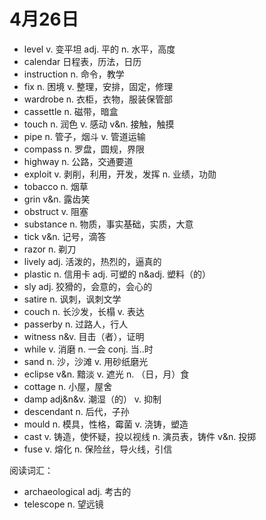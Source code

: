 # 4月26日

- level v. 变平坦 adj. 平的 n. 水平，高度
- calendar 日程表，历法，日历
- instruction n. 命令，教学
- fix n. 困境 v. 整理，安排，固定，修理
- wardrobe n. 衣柜，衣物，服装保管部
- cassettle n. 磁带，暗盒
- touch n. 润色 v. 感动 v&n. 接触，触摸
- pipe n. 管子，烟斗 v. 管道运输
- compass n. 罗盘，圆规，界限
- highway n. 公路，交通要道
- exploit v. 剥削，利用，开发，发挥 n. 业绩，功勋
- tobacco n. 烟草
- grin v&n. 露齿笑
- obstruct v. 阻塞
- substance n. 物质，事实基础，实质，大意
- tick v&n. 记号，滴答
- razor n. 剃刀
- lively adj. 活泼的，热烈的，逼真的
- plastic n. 信用卡 adj. 可塑的 n&adj. 塑料（的）
- sly adj. 狡猾的，会意的，会心的
- satire n. 讽刺，讽刺文学
- couch n. 长沙发，长榻 v. 表达
- passerby n. 过路人，行人
- witness n&v. 目击（者），证明
- while v. 消磨 n. 一会 conj. 当..时
- sand n. 沙，沙滩 v. 用砂纸磨光
- eclipse v&n. 黯淡 v. 遮光 n. （日，月）食
- cottage n. 小屋，屋舍
- damp adj&n&v. 潮湿（的） v. 抑制
- descendant n. 后代，子孙
- mould n. 模具，性格，霉菌 v. 浇铸，塑造
- cast v. 铸造，使怀疑，投以视线 n. 演员表，铸件 v&n. 投掷
- fuse v. 熔化 n. 保险丝，导火线，引信

阅读词汇：

- archaeological adj. 考古的
- telescope n. 望远镜
